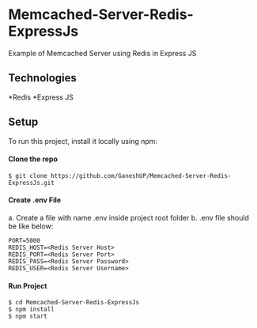 # Memcached-Server-Redis-ExpressJs
Example of Memcached Server using Redis in Express JS

## Technologies
*Redis
*Express JS

## Setup
To run this project, install it locally using npm:

#### Clone the repo
```
$ git clone https://github.com/GaneshUP/Memcached-Server-Redis-ExpressJs.git
```

#### Create .env File
a. Create a file with name .env inside project root folder
b. .env file should be like below:
```
PORT=5000
REDIS_HOST=<Redis Server Host>
REDIS_PORT=<Redis Server Port>
REDIS_PASS=<Redis Server Password>
REDIS_USER=<Redis Server Username>
```

#### Run Project
```
$ cd Memcached-Server-Redis-ExpressJs
$ npm install
$ npm start
```